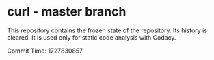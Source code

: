 # curl - master branch

This repository contains the frozen state of the repository.
Its history is cleared. It is used only for static code
analysis with Codacy.

Commit Time: 1727830857